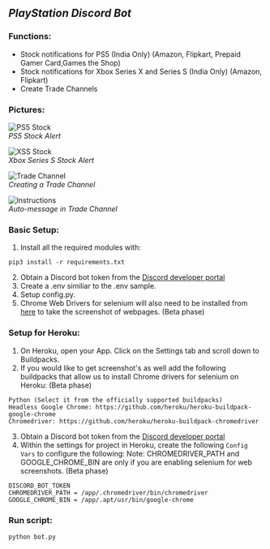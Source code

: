 ## ***PlayStation Discord Bot***
### Functions:

* Stock notifications for PS5 (India Only) (Amazon, Flipkart, Prepaid Gamer Card,Games the Shop)
* Stock notifications for Xbox Series X and Series S (India Only) (Amazon, Flipkart)
* Create Trade Channels

### Pictures:
![PS5 Stock](https://github.com/shri30yans/PS5_DiscordBot/blob/main/Images/PS5.jpg)   
*PS5 Stock Alert* 

![XSS Stock](https://github.com/shri30yans/PS5_DiscordBot/blob/main/Images/XSS.jpg)   
*Xbox Series S Stock Alert*   
 
![Trade Channel](https://github.com/shri30yans/PS5_DiscordBot/blob/main/Images/Create_a_trade_channel.jpg)   
*Creating a Trade Channel*
     
![Instructions](https://github.com/shri30yans/PS5_DiscordBot/blob/main/Images/instructions.jpg)   
*Auto-message in Trade Channel*  



### Basic Setup:
1. Install all the required modules with:
```
pip3 install -r requirements.txt
```
2. Obtain a Discord bot token from the [Discord developer portal](https://ptb.discord.com/developers/applications/)
3. Create a .env similiar to the .env sample.
4. Setup config.py.
5. Chrome Web Drivers for selenium will also need to be installed from [here](https://www.selenium.dev/downloads/) to take the screenshot of webpages. (Beta phase)

### Setup for Heroku:
1. On Heroku, open your App. Click on the Settings tab and scroll down to Buildpacks.
2. If you would like to get screenshot's as well add the following buildpacks that allow us to install Chrome drivers for selenium on Heroku:  (Beta phase)

```
Python (Select it from the officially supported buildpacks)
Headless Google Chrome: https://github.com/heroku/heroku-buildpack-google-chrome
Chromedriver: https://github.com/heroku/heroku-buildpack-chromedriver
```
3. Obtain a Discord bot token from the [Discord developer portal](https://ptb.discord.com/developers/applications/)
4. Within the settings for project in Heroku, create the following `Config Vars` to configure the following: 
Note: CHROMEDRIVER_PATH and GOOGLE_CHROME_BIN are only if you are enabling selenium for web screenshots. (Beta phase)

```
DISCORD_BOT_TOKEN
CHROMEDRIVER_PATH = /app/.chromedriver/bin/chromedriver
GOOGLE_CHROME_BIN = /app/.apt/usr/bin/google-chrome
```

### Run script:

    python bot.py